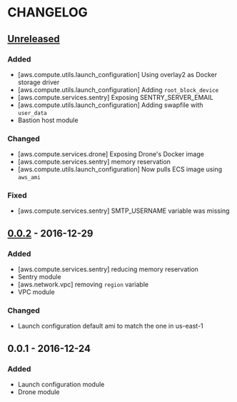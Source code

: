 # CHANGELOG

## [Unreleased]
### Added
* [aws.compute.utils.launch_configuration] Using overlay2 as Docker storage driver
* [aws.compute.utils.launch_configuration] Adding `root_block_device`
* [aws.compute.services.sentry] Exposing SENTRY_SERVER_EMAIL
* [aws.compute.utils.launch_configuration] Adding swapfile with `user_data`
* Bastion host module

### Changed
* [aws.compute.services.drone] Exposing Drone's Docker image
* [aws.compute.services.sentry] memory reservation
* [aws.compute.utils.launch_configuration] Now pulls ECS image using
  `aws_ami`

### Fixed
* [aws.compute.services.sentry] SMTP_USERNAME variable was missing

## [0.0.2] - 2016-12-29
### Added
* [aws.compute.services.sentry] reducing memory reservation
* Sentry module
* [aws.network.vpc] removing `region` variable
* VPC module

### Changed
* Launch configuration default ami to match the one in us-east-1

## 0.0.1 - 2016-12-24
### Added
* Launch configuration module
* Drone module

[Unreleased]: https://github.com/hashlabs/angostura/compare/0.0.2...HEAD
[0.0.2]: https://github.com/hashlabs/angostura/compare/0.0.1...0.0.2
